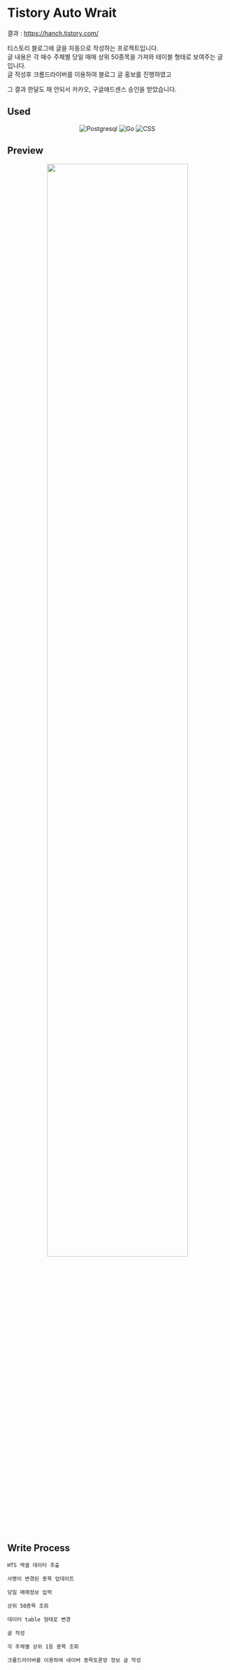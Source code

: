 # Tistory Auto Wrait

결과 : https://hanch.tistory.com/

티스토리 블로그에 글을 자동으로 작성하는 프로젝트입니다.<br>
글 내용은 각 매수 주체별 당일 매매 상위 50종목을 가져와 테이블 형태로 보여주는 글입니다.<br>
글 작성후 크롬드라이버를 이용하여 블로그 글 홍보를 진행하였고 <br>

그 결과 한달도 채 안되서 카카오, 구글애드센스 승인을 받았습니다.

## Used

<center>

 ![Postgresql](https://img.shields.io/badge/-Postgresql-336791?logo=Postgresql)
 ![Go](https://img.shields.io/badge/-Go-00ADD8?logo=GO)
 ![CSS](https://img.shields.io/badge/-CSS-1572B6?logo=CSS3)

 </center>


 ## Preview
 <center>

  <img src = "https://user-images.githubusercontent.com/38929712/114538158-05b57800-9c8e-11eb-8937-dd17db5fa11b.gif" style="width: 80%; min-width: 300px; max-width: 500px">

 </center>


## Write Process
    HTS 엑셀 데이터 추출

    사명이 변경된 종목 업데이트

    당일 매매정보 입력

    상위 50종목 조회

    데이터 table 형태로 변경

    글 작성

    각 주체별 상위 1등 종목 조회

    크롬드라이버를 이용하여 네이버 종목토론방 정보 글 작성